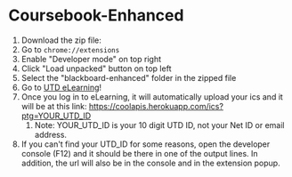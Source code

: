 # Coursebook-Enhanced

1. Download the zip file: 
2. Go to `chrome://extensions`
3. Enable "Developer mode" on top right
4. Click "Load unpacked" button on top left
5. Select the "blackboard-enhanced" folder in the zipped file
6. Go to [UTD eLearning](https://coursebook.utdallas.eduhttp://elearning.utdallas.edu/)!
7. Once you log in to eLearning, it will automatically upload your ics and it will be at this link: https://coolapis.herokuapp.com/ics?ptg=YOUR_UTD_ID
	1. Note: YOUR_UTD_ID is your 10 digit UTD ID, not your Net ID or email address.
8. If you can't find your UTD_ID for some reasons, open the developer console (F12) and it should be there in one of the output lines. In addition, the url will also be in the console and in the extension popup.
